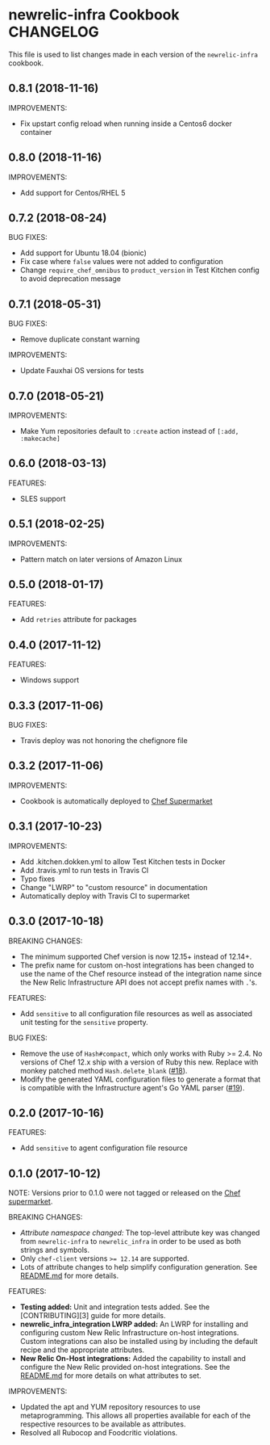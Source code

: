 # newrelic-infra Cookbook CHANGELOG

This file is used to list changes made in each version of the `newrelic-infra` cookbook.

## 0.8.1 (2018-11-16)

IMPROVEMENTS:

* Fix upstart config reload when running inside a Centos6 docker container

## 0.8.0 (2018-11-16)

IMPROVEMENTS:

* Add support for Centos/RHEL 5

## 0.7.2 (2018-08-24)

BUG FIXES:

* Add support for Ubuntu 18.04 (bionic)
* Fix case where `false` values were not added to configuration
* Change `require_chef_omnibus` to `product_version` in Test Kitchen config to avoid deprecation message

## 0.7.1 (2018-05-31)

BUG FIXES:

* Remove duplicate constant warning

IMPROVEMENTS:

* Update Fauxhai OS versions for tests

## 0.7.0 (2018-05-21)

IMPROVEMENTS:

* Make Yum repositories default to `:create` action instead of `[:add, :makecache]`

## 0.6.0 (2018-03-13)

FEATURES:

* SLES support

## 0.5.1 (2018-02-25)

IMPROVEMENTS:

* Pattern match on later versions of Amazon Linux

## 0.5.0 (2018-01-17)

FEATURES:

* Add `retries` attribute for packages

## 0.4.0 (2017-11-12)

FEATURES:

* Windows support

## 0.3.3 (2017-11-06)

BUG FIXES:

* Travis deploy was not honoring the chefignore file

## 0.3.2 (2017-11-06)

IMPROVEMENTS:

* Cookbook is automatically deployed to [Chef Supermarket](https://supermarket.chef.io/cookbooks/newrelic-infra)

## 0.3.1 (2017-10-23)

IMPROVEMENTS:

* Add .kitchen.dokken.yml to allow Test Kitchen tests in Docker
* Add .travis.yml to run tests in Travis CI
* Typo fixes
* Change "LWRP" to "custom resource" in documentation
* Automatically deploy with Travis CI to supermarket

## 0.3.0 (2017-10-18)

BREAKING CHANGES:

* The minimum supported Chef version is now 12.15+ instead of 12.14+.
* The prefix name for custom on-host integrations has been changed to use the name of the Chef resource instead of the integration name since the New Relic Infrastructure API does not accept prefix names with `.`'s.

FEATURES:

* Add `sensitive` to all configuration file resources as well as associated unit testing for the `sensitive` property.

BUG FIXES:

* Remove the use of `Hash#compact`, which only works with Ruby >= 2.4. No versions of Chef 12.x ship with a version of Ruby this new. Replace with monkey patched method `Hash.delete_blank` ([#18](https://github.com/newrelic/infrastructure-agent-chef/issues/18)).
* Modify the generated YAML configuration files to generate a format that is compatible with the Infrastructure agent's Go YAML parser ([#19](https://github.com/newrelic/infrastructure-agent-chef/issues/19)).

## 0.2.0 (2017-10-16)

FEATURES:

* Add `sensitive` to agent configuration file resource

## 0.1.0 (2017-10-12)

NOTE: Versions prior to 0.1.0 were not tagged or released on the [Chef supermarket](https://supermarket.chef.io).

BREAKING CHANGES:

* *Attribute namespace changed:* The top-level attribute key was changed from `newrelic-infra` to `newrelic_infra` in order to be used as both strings and symbols.
* Only `chef-client` versions `>= 12.14` are supported.
* Lots of attribute changes to help simplify configuration generation. See [README.md](README.md) for more details.

FEATURES:

* **Testing added:** Unit and integration tests added. See the [CONTRIBUTING][3] guide for more details.
* **newrelic\_infra\_integration LWRP added:** An LWRP for installing and configuring custom New Relic Infrastructure on-host integrations. Custom integrations can also be installed using by including the default recipe and the appropriate attributes.
* **New Relic On-Host integrations:** Added the capability to install and configure the New Relic provided on-host integrations. See the [README.md](README.md) for more details on what attributes to set.

IMPROVEMENTS:

* Updated the apt and YUM repository resources to use metaprogramming. This allows all properties available for each of the respective resources to be available as attributes.
* Resolved all Rubocop and Foodcritic violations.
